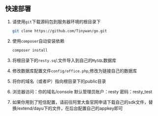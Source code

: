 ##  快速部署

1. 请使用`git`下载源码包到服务器环境的根目录下

    ```bash
    git clone https://github.com/Tinywan/go.git
    ```
2. 使用`composer`自动安装依赖

    ```bash
    composer install 
    ```
3. 将根目录下的`resty.sql`文件导入到自己的`MySQL`数据库

4. 修改数据库配置文件`config/office.php`,修改为链接自己的数据库

5. 将你的域名（或者IP）指向根目录下的public目录

6. 浏览器访问：你的域名/console 默认管理员账户：resty 密码：resty_test

7. 如果你用到了短信配置，请前往阿里大鱼官网申请下载自己的sdk文件，替换/extend/dayu下的文件，在后台配置自己的appkey即可